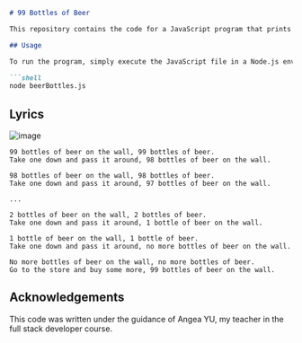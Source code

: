 ```markdown
# 99 Bottles of Beer

This repository contains the code for a JavaScript program that prints the lyrics of the popular song "99 Bottles of Beer". 🍻🎶

## Usage

To run the program, simply execute the JavaScript file in a Node.js environment or in a web browser console.

```shell
node beerBottles.js
```

## Lyrics

![image](https://github.com/fixmanish/99-bottles-of-beer/assets/131751286/b03e2b00-fab8-48ad-bf83-1054d0b01a16)

```
99 bottles of beer on the wall, 99 bottles of beer.
Take one down and pass it around, 98 bottles of beer on the wall.

98 bottles of beer on the wall, 98 bottles of beer.
Take one down and pass it around, 97 bottles of beer on the wall.

...

2 bottles of beer on the wall, 2 bottles of beer.
Take one down and pass it around, 1 bottle of beer on the wall.

1 bottle of beer on the wall, 1 bottle of beer.
Take one down and pass it around, no more bottles of beer on the wall.

No more bottles of beer on the wall, no more bottles of beer.
Go to the store and buy some more, 99 bottles of beer on the wall.
```

## Acknowledgements

This code was written under the guidance of Angea YU, my teacher in the full stack developer course.
